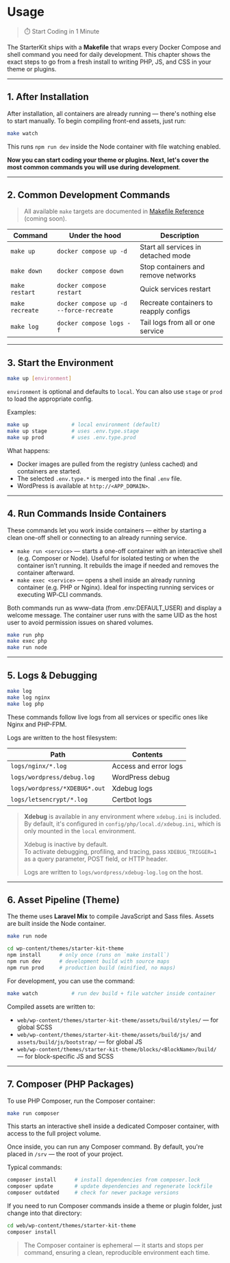 # Usage

> ⏱️ Start Coding in 1 Minute

The StarterKit ships with a **Makefile** that wraps every Docker Compose and shell command you need for daily development. This chapter shows the exact steps to go from a fresh install to writing PHP, JS, and CSS in your theme or plugins.

---

## 1. After Installation

After installation, all containers are already running — there's nothing else to start manually.
To begin compiling front-end assets, just run:

```bash
make watch
```

This runs `npm run dev` inside the Node container with file watching enabled.

**Now you can start coding your theme or plugins. Next, let's cover the most common commands you will use during development**.

---

## 2. Common Development Commands

> All available `make` targets are documented in [Makefile Reference](makefile-reference.md) (coming soon).

| Command              | Under the hood                          | Description                            |
|----------------------|-----------------------------------------|----------------------------------------|
| `make up`            | `docker compose up -d`                  | Start all services in detached mode    |
| `make down`          | `docker compose down`                   | Stop containers and remove networks    |
| `make restart`       | `docker compose restart`                | Quick services restart                 |
| `make recreate`      | `docker compose up -d --force-recreate` | Recreate containers to reapply configs |
| `make log`           | `docker compose logs -f`                | Tail logs from all or one service      |

---

## 3. Start the Environment

```bash
make up [environment]
```

`environment` is optional and defaults to `local`. You can also use `stage` or `prod` to load the appropriate config.

Examples:

```bash
make up              # local environment (default)
make up stage        # uses .env.type.stage
make up prod         # uses .env.type.prod
```

What happens:

* Docker images are pulled from the registry (unless cached) and containers are started.
* The selected `.env.type.*` is merged into the final `.env` file.
* WordPress is available at `http://<APP_DOMAIN>`.

---

## 4. Run Commands Inside Containers

These commands let you work inside containers — either by starting a clean one-off shell or connecting to an already running service.

- `make run <service>` — starts a one-off container with an interactive shell (e.g. Composer or Node). Useful for isolated testing or when the container isn’t running. It rebuilds the image if needed and removes the container afterward.
- `make exec <service>` — opens a shell inside an already running container (e.g. PHP or Nginx). Ideal for inspecting running services or executing WP‑CLI commands.

Both commands run as www-data (from .env:DEFAULT_USER) and display a welcome message. The container user runs with the same UID as the host user to avoid permission issues on shared volumes.

```bash
make run php
make exec php
make run node
```

---

## 5. Logs & Debugging

```bash
make log
make log nginx
make log php
```

These commands follow live logs from all services or specific ones like Nginx and PHP-FPM.

Logs are written to the host filesystem:

| Path                          | Contents              |
|-------------------------------|-----------------------|
| `logs/nginx/*.log`            | Access and error logs |
| `logs/wordpress/debug.log`    | WordPress debug       |
| `logs/wordpress/*XDEBUG*.out` | Xdebug logs           |
| `logs/letsencrypt/*.log`      | Certbot logs          |


> **Xdebug** is available in any environment where `xdebug.ini` is included.  
> By default, it's configured in `config/php/local.d/xdebug.ini`, which is only mounted in the `local` environment.
>
> Xdebug is inactive by default.  
> To activate debugging, profiling, and tracing, pass `XDEBUG_TRIGGER=1` as a query parameter, POST field, or HTTP header.
>
> Logs are written to `logs/wordpress/xdebug-log.log` on the host.


---

## 6. Asset Pipeline (Theme)

The theme uses **Laravel Mix** to compile JavaScript and Sass files. Assets are built inside the Node container.

```bash
make run node
```

```bash
cd wp-content/themes/starter-kit-theme
npm install      # only once (runs on `make install`)
npm run dev      # development build with source maps
npm run prod     # production build (minified, no maps)
```

For development, you can use the command:

```bash
make watch           # run dev build + file watcher inside container
```

Compiled assets are written to:

- `web/wp-content/themes/starter-kit-theme/assets/build/styles/` — for global SCSS
- `web/wp-content/themes/starter-kit-theme/assets/build/js/` and `assets/build/js/bootstrap/` — for global JS
- `web/wp-content/themes/starter-kit-theme/blocks/<BlockName>/build/` — for block-specific JS and SCSS

---

## 7. Composer (PHP Packages)

To use PHP Composer, run the Composer container:

```bash
make run composer
```

This starts an interactive shell inside a dedicated Composer container, with access to the full project volume.

Once inside, you can run any Composer command. By default, you're placed in `/srv` — the root of your project.

Typical commands:

```bash
composer install      # install dependencies from composer.lock
composer update       # update dependencies and regenerate lockfile
composer outdated     # check for newer package versions
```

If you need to run Composer commands inside a theme or plugin folder, just change into that directory:

```bash
cd web/wp-content/themes/starter-kit-theme
composer install
```

> The Composer container is ephemeral — it starts and stops per command, ensuring a clean, reproducible environment each time.





